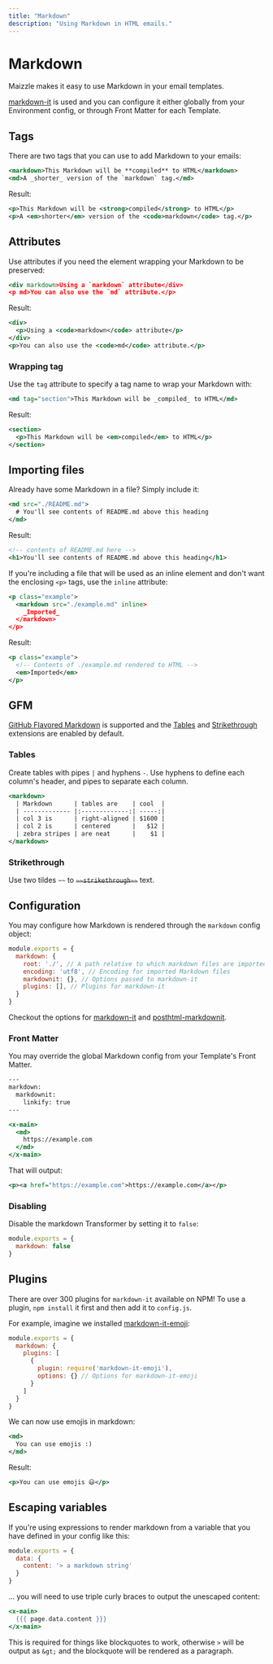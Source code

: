 ```yaml
---
title: "Markdown"
description: "Using Markdown in HTML emails."
---
```


# Markdown

Maizzle makes it easy to use Markdown in your email templates.

[markdown-it](https://github.com/markdown-it/markdown-it) is used and you can configure it either globally from your Environment config, or through Front Matter for each Template.

## Tags

There are two tags that you can use to add Markdown to your emails:

```xml [src/templates/example.html]
<markdown>This Markdown will be **compiled** to HTML</markdown>
<md>A _shorter_ version of the `markdown` tag.</md>
```

Result:

```xml
<p>This Markdown will be <strong>compiled</strong> to HTML</p>
<p>A <em>shorter</em> version of the <code>markdown</code> tag.</p>
```

## Attributes

Use attributes if you need the element wrapping your Markdown to be preserved:

```xml [src/templates/example.html]
<div markdown>Using a `markdown` attribute</div>
<p md>You can also use the `md` attribute.</p>
```

Result:

```xml
<div>
  <p>Using a <code>markdown</code> attribute</p>
</div>
<p>You can also use the <code>md</code> attribute.</p>
```

### Wrapping tag

Use the `tag` attribute to specify a tag name to wrap your Markdown with:

```xml [src/templates/example.html]
<md tag="section">This Markdown will be _compiled_ to HTML</md>
```

Result:

```xml
<section>
  <p>This Markdown will be <em>compiled</em> to HTML</p>
</section>
```

## Importing files

Already have some Markdown in a file? Simply include it:

```xml [src/templates/example.html]
<md src="./README.md">
  # You'll see contents of README.md above this heading
</md>
```

Result:

```xml
<!-- contents of README.md here -->
<h1>You'll see contents of README.md above this heading</h1>
```

If you're including a file that will be used as an inline element and don't want the enclosing `<p>` tags, use the `inline` attribute:

```xml [src/templates/example.html]
<p class="example">
  <markdown src="./example.md" inline>
    _Imported_
  </markdown>
</p>
```

Result:

```xml
<p class="example">
  <!-- Contents of ./example.md rendered to HTML -->
  <em>Imported</em>
</p>
```

## GFM

[GitHub Flavored Markdown](https://github.github.com/gfm/) is supported and the [Tables](https://help.github.com/articles/organizing-information-with-tables/) and [Strikethrough](https://help.github.com/articles/basic-writing-and-formatting-syntax/#styling-text) extensions are enabled by default.

### Tables

Create tables with pipes `|` and hyphens `-`. Use hyphens to define each column's header, and pipes to separate each column.

```xml [src/templates/example.html]
<markdown>
  | Markdown      | tables are    | cool  |
  | ------------- |:-------------:| -----:|
  | col 3 is      | right-aligned | $1600 |
  | col 2 is      | centered      |   $12 |
  | zebra stripes | are neat      |    $1 |
</markdown>
```

### Strikethrough

Use two tildes `~~` to ~~`~~strikethrough~~`~~ text.

## Configuration

You may configure how Markdown is rendered through the `markdown` config object:

```js [config.js]
module.exports = {
  markdown: {
    root: './', // A path relative to which markdown files are imported
    encoding: 'utf8', // Encoding for imported Markdown files
    markdownit: {}, // Options passed to markdown-it
    plugins: [], // Plugins for markdown-it
  }
}
```

Checkout the options for [markdown-it](https://github.com/markdown-it/markdown-it#init-with-presets-and-options) and  [posthtml-markdownit](https://github.com/posthtml/posthtml-markdownit#options).

### Front Matter

You may override the global Markdown config from your Template's Front Matter.

```hbs [src/templates/example.html]
---
markdown:
  markdownit:
    linkify: true
---

<x-main>
  <md>
    https://example.com
  </md>
</x-main>
```

That will output:

```xml
<p><a href="https://example.com">https://example.com</a></p>
```

### Disabling

Disable the markdown Transformer by setting it to `false`:

```js [config.js]
module.exports = {
  markdown: false
}
```

## Plugins

There are over 300 plugins for `markdown-it` available on NPM! To use a plugin, `npm install` it first and then add it to `config.js`.

For example, imagine we installed [markdown-it-emoji](https://www.npmjs.com/package/markdown-it-emoji):

```js [config.js]
module.exports = {
  markdown: {
    plugins: [
      {
        plugin: require('markdown-it-emoji'),
        options: {} // Options for markdown-it-emoji
      }
    ]
  }
}
```

We can now use emojis in markdown:

```xml [src/templates/example.html]
<md>
  You can use emojis :)
</md>
```

Result:

```xml
<p>You can use emojis 😃</p>
```

## Escaping variables

If you're using expressions to render markdown from a variable that you have defined in your config like this:

```js [config.js]
module.exports = {
  data: {
    content: '> a markdown string'
  }
}
```

... you will need to use triple curly braces to output the unescaped content:

```hbs [src/templates/example.html]
<x-main>
  {{{ page.data.content }}}
</x-main>
```

This is required for things like blockquotes to work, otherwise `>` will be output as `&gt;` and the blockquote will be rendered as a paragraph.
